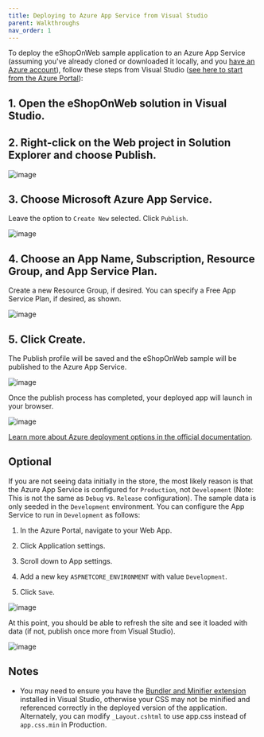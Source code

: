 ```yaml
---
title: Deploying to Azure App Service from Visual Studio
parent: Walkthroughs
nav_order: 1
---
```


To deploy the eShopOnWeb sample application to an Azure App Service (assuming you've already cloned or downloaded it locally, and you [have an Azure account](https://azure.microsoft.com/en-us/free/)), follow these steps from Visual Studio ([see here to start from the Azure Portal](https://github.com/dotnet-architecture/eShopOnWeb/wiki/02.-Deploying-to-Azure-App-Service-from-Azure-Portal)):

## 1. Open the eShopOnWeb solution in Visual Studio.

## 2. Right-click on the Web project in Solution Explorer and choose Publish.

![image](https://github.com/user-attachments/assets/0d489dfb-9e3a-4bb0-b779-7e3fe0b0d96e)

## 3. Choose Microsoft Azure App Service.

Leave the option to `Create New` selected. Click `Publish`.

![image](https://github.com/user-attachments/assets/1b377746-4e21-4a4a-86db-9cfdddf27cd3)

## 4. Choose an App Name, Subscription, Resource Group, and App Service Plan.

Create a new Resource Group, if desired. You can specify a Free App Service Plan, if desired, as shown.

![image](https://github.com/user-attachments/assets/44700de9-bbac-44c5-9656-0fef86026d56)

## 5. Click Create.

The Publish profile will be saved and the eShopOnWeb sample will be published to the Azure App Service.

![image](https://github.com/user-attachments/assets/68f4b285-98b4-4ce0-b51c-dd0d5fd78cd7)

Once the publish process has completed, your deployed app will launch in your browser.

![image](https://github.com/user-attachments/assets/12c3bbdb-0e5e-4314-b6ea-86b063eb5628)

[Learn more about Azure deployment options in the official documentation](https://docs.microsoft.com/en-us/azure/app-service-web/web-sites-deploy).

## Optional

If you are not seeing data initially in the store, the most likely reason is that the Azure App Service is configured for `Production`, not `Development` (Note: This is not the same as `Debug` vs. `Release` configuration). The sample data is only seeded in the `Development` environment. You can configure the App Service to run in `Development` as follows:

1. In the Azure Portal, navigate to your Web App.

1. Click Application settings.

1. Scroll down to App settings.

1. Add a new key `ASPNETCORE_ENVIRONMENT` with value `Development`.

1. Click `Save`.

![image](https://github.com/user-attachments/assets/89c7f1e2-6ae9-4f9c-83d9-d6a286240ef6)

At this point, you should be able to refresh the site and see it loaded with data (if not, publish once more from Visual Studio).

![image](https://github.com/user-attachments/assets/df803021-8c30-4038-a963-b6e2ce1a16ab)

## Notes

- You may need to ensure you have the [Bundler and Minifier extension](https://docs.microsoft.com/en-us/aspnet/core/client-side/bundling-and-minification) installed in Visual Studio, otherwise your CSS may not be minified and referenced correctly in the deployed version of the application. Alternately, you can modify `_Layout.cshtml` to use app.css instead of `app.css.min` in Production.